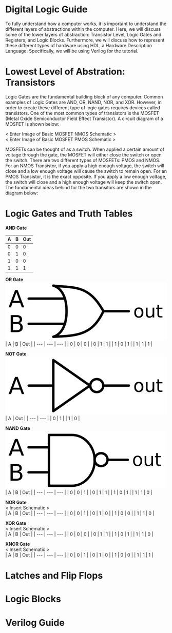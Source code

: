 # Digital Logic Guide

To fully understand how a computer works, it is important to understand the different layers of abstractions within the computer. Here, we will discuss some of the lower layers of abstraction: Transistor Level, Logic Gates and Registers, and Logic Blocks. Furthermore, we will discuss how to represent these different types of hardware using HDL, a Hardware Description Language. Specifically, we will be using Verilog for the tutorial.  

# Lowest Level of Abstration: Transistors  
Logic Gates are the fundamental building block of any computer. Common examples of Logic Gates are AND, OR, NAND, NOR, and XOR. However, in order to create these different type of logic gates requires devices called transistors. One of the most common types of transistors is the MOSFET (Metal Oxide Semiconductor Field Effect Transistor). A circuit diagram of a MOSFET is shown below:  

< Enter Image of Basic MOSFET NMOS Schematic >  
< Enter Image of Basic MOSFET PMOS Schematic >  

MOSFETs can be thought of as a switch. When applied a certain amount of voltage through the gate, the MOSFET will either close the switch or open the switch. There are two different types of MOSFETs: PMOS and NMOS. For an NMOS Transistor, if you apply a high enough voltage, the switch will close and a low enough voltage will cause the switch to remain open. For an PMOS Transistor, it is the exact opposite. If you apply a low enough voltage, the switch will close and a high enough voltage will keep the switch open. The fundamental ideas behind for the two transitors are shown in the diagram below:  
  




# Logic Gates and Truth Tables

**AND Gate**  

| A | B | Out |
| --- | --- | --- |
| 0 | 0 | 0 |
| 0 | 1 | 0 |
| 1 | 0 | 0 |
| 1 | 1 | 1 |  

**OR Gate**  
<img src=https://github.com/naimulhq/RISC-V-Computer/blob/main/images/Or-gate-en.svg_.png>  
| A | B | Out |
| --- | --- | --- |
| 0 | 0 | 0 |
| 0 | 1 | 1 |
| 1 | 0 | 1 |
| 1 | 1 | 1 |

**NOT Gate**  
<img src=https://github.com/naimulhq/RISC-V-Computer/blob/main/images/640px-Not-gate-en.svg_.png>  
| A | Out |
| --- | --- |
| 0 | 1 |
| 1 | 0 |

**NAND Gate**  
<img src=https://github.com/naimulhq/RISC-V-Computer/blob/main/images/500px-Nand-gate-en.svg_.png> 
| A | B | Out |
| --- | --- | --- |
| 0 | 0 | 1 |
| 0 | 1 | 1 |
| 1 | 0 | 1 |
| 1 | 1 | 0 |

**NOR Gate**  
< Insert Schematic >  
| A | B | Out |
| --- | --- | --- |
| 0 | 0 | 1 |
| 0 | 1 | 0 |
| 1 | 0 | 0 |
| 1 | 1 | 0 | 

**XOR Gate**  
< Insert Schematic >  
| A | B | Out |
| --- | --- | --- |
| 0 | 0 | 0 |
| 0 | 1 | 1 |
| 1 | 0 | 1 |
| 1 | 1 | 0 |

**XNOR Gate**  
< Insert Schematic >  
| A | B | Out |
| --- | --- | --- |
| 0 | 0 | 1 |
| 0 | 1 | 0 |
| 1 | 0 | 0 |
| 1 | 1 | 1 | 

# Latches and Flip Flops

# Logic Blocks

# Verilog Guide
